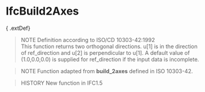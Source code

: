 IfcBuild2Axes
=============
{ .extDef}  
> NOTE  Definition according to ISO/CD 10303-42:1992  
> This function returns two orthogonal directions. u[1] is in the direction of
> ref_direction and u[2] is perpendicular to u[1]. A default value of
> (1.0,0.0,0.0) is supplied for ref_direction if the input data is incomplete.  
  
> NOTE  Function adapted from **build_2axes** defined in ISO 10303-42.  
  
> HISTORY  New function in IFC1.5  


